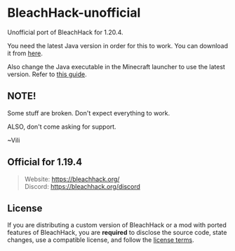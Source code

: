 # BleachHack-unofficial
Unofficial port of BleachHack for 1.20.4.

You need the latest Java version in order for this to work. You can download it from [here](https://www.oracle.com/java/technologies/downloads/).

Also change the Java executable in the Minecraft launcher to use the latest version. Refer to [this guide](https://minecrafthopper.net/help/guides/changing-java-version/).

## NOTE!
Some stuff are broken. Don't expect everything to work. 

ALSO, don't come asking for support.

~Vili

## Official for 1.19.4
> Website: https://bleachhack.org/  
> Discord: https://bleachhack.org/discord


## License

If you are distributing a custom version of BleachHack or a mod with ported features of BleachHack, you are **required** to disclose the source code, state changes, use a compatible license, and follow the [license terms](https://github.com/BleachDev/BleachHack/blob/master/LICENSE).
